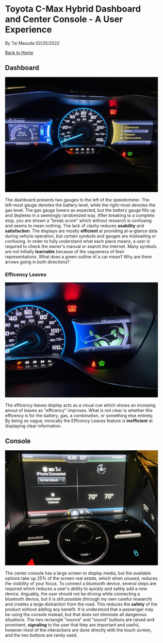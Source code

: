 # Toyota C-Max Hybrid Dashboard and Center Console - A User Experience

By Tai Masuda
02/25/2022

[Back to Home](https://usabilityengineering.github.io/ux-portfolio-tmasuda14/)

## Dashboard

![C-Max Dashboard](https://github.com/UsabilityEngineering/ux-portfolio-tmasuda14/blob/master/assets/dash.jpeg)



The dashboard presents two gauges to the left of the speedometer. The left-most gauge
denotes the battery level, while the right-most denotes the gas level. The gas gauge
lowers as expected, but the battery gauge fills up and depletes in a seemingly randomized
way. After breaking to a complete stop, you are shown a "break score" which without research is
confusing and seems to mean nothing. The lack of clarity reduces **usability** and **satisfaction**.
The displays are mostly **efficient** at providing at-a-glance data during vehicle operation,
but certain symbols and gauges are misleading or confusing. In order to fully understand
what each piece means, a user is required to check the owner's manual or search the internet.
Many symbols are not initially **learnable** because of the vagueness of their representations. What does
a green outline of a car mean? Why are there arrows going in both directions? 

### Efficency Leaves

![Efficency Leaves](https://github.com/UsabilityEngineering/ux-portfolio-tmasuda14/blob/master/assets/efficency_leaves.jpeg)

The efficency leaves display acts as a visual cue which shows an increaing amout of leaves as "efficency" improves.
What is not clear is whether this efficency is for the battery, gas, a combination, or something else entirely. 
By being so vague, ironically the Efficency Leaves feature is **inefficient** at displaying clear information.



## Console

![Center Console](https://github.com/UsabilityEngineering/ux-portfolio-tmasuda14/blob/master/assets/center_console.jpeg)


The center console has a large screen to display media, but the available options take up 25% of
the screen real estate, which when unused, reduces the visibility of your focus. To connect
a bluetooth device, several steps are required which reduces a user's ability to
quickly and safely add a new device. Arguably, the user should not be driving while connecting
a bluetooth device, but it is still possible (through my own careful research) and
creates a large distraction from the road. This reduces the **safety** of the product
without adding any benefit. It is understood that a passenger may be using the console instead,
but that does not eliminate all dangerous situations. The two rectangle "source" and "sound" buttons 
are raised and prominent, **signaling** to the user that they are important and useful, however most 
of the interactions are done directly with the touch screen, and the two buttons are rarely used.

